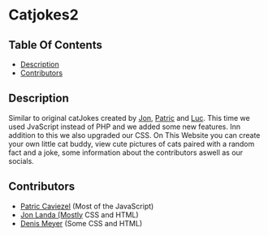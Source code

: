 # Catjokes2

## Table Of Contents

- [Description](https://github.com/PatricCaviezel/catjokes2#description)
- [Contributors](https://github.com/PatricCaviezel/catjokes2#contributors)

## Description

Similar to original catJokes created by [Jon](https://github.com/jonlanda), [Patric](https://github.com/PatricCaviezel) and [Luc](https://github.com/LucHauser). This time we used JvaScript instead of PHP and we added some new features.
Inn addition to this we also upgraded our CSS.
On This Website you can create your own little cat buddy, view cute pictures of cats paired with a random fact and a joke, some information about the contributors aswell as our socials.

## Contributors

- [Patric Caviezel](https://github.com/PatricCaviezel) (Most of the JavaScript)
- [Jon Landa (Mostly](https://github.com/jonlanda) CSS and HTML)
- [Denis Meyer](https://github.com/meyden) (Some CSS and HTML)
